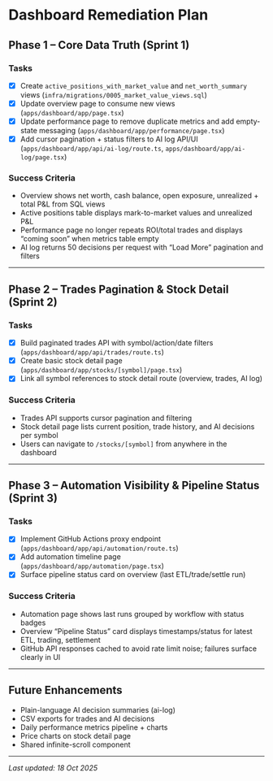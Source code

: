 # Dashboard Remediation Plan

## Phase 1 – Core Data Truth (Sprint 1)

### Tasks
- [x] Create `active_positions_with_market_value` and `net_worth_summary` views (`infra/migrations/0005_market_value_views.sql`)
- [x] Update overview page to consume new views (`apps/dashboard/app/page.tsx`)
- [x] Update performance page to remove duplicate metrics and add empty-state messaging (`apps/dashboard/app/performance/page.tsx`)
- [x] Add cursor pagination + status filters to AI log API/UI (`apps/dashboard/app/api/ai-log/route.ts`, `apps/dashboard/app/ai-log/page.tsx`)

### Success Criteria
- Overview shows net worth, cash balance, open exposure, unrealized + total P&L from SQL views
- Active positions table displays mark-to-market values and unrealized P&L
- Performance page no longer repeats ROI/total trades and displays “coming soon” when metrics table empty
- AI log returns 50 decisions per request with “Load More” pagination and filters

---

## Phase 2 – Trades Pagination & Stock Detail (Sprint 2)

### Tasks
- [x] Build paginated trades API with symbol/action/date filters (`apps/dashboard/app/api/trades/route.ts`)
- [x] Create basic stock detail page (`apps/dashboard/app/stocks/[symbol]/page.tsx`)
- [x] Link all symbol references to stock detail route (overview, trades, AI log)

### Success Criteria
- Trades API supports cursor pagination and filtering
- Stock detail page lists current position, trade history, and AI decisions per symbol
- Users can navigate to `/stocks/[symbol]` from anywhere in the dashboard

---

## Phase 3 – Automation Visibility & Pipeline Status (Sprint 3)

### Tasks
- [x] Implement GitHub Actions proxy endpoint (`apps/dashboard/app/api/automation/route.ts`)
- [x] Add automation timeline page (`apps/dashboard/app/automation/page.tsx`)
- [x] Surface pipeline status card on overview (last ETL/trade/settle run)

### Success Criteria
- Automation page shows last runs grouped by workflow with status badges
- Overview “Pipeline Status” card displays timestamps/status for latest ETL, trading, settlement
- GitHub API responses cached to avoid rate limit noise; failures surface clearly in UI

---

## Future Enhancements
- Plain-language AI decision summaries (ai-log)
- CSV exports for trades and AI decisions
- Daily performance metrics pipeline + charts
- Price charts on stock detail page
- Shared infinite-scroll component

---

_Last updated: 18 Oct 2025_
